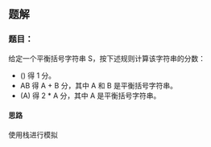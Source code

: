 ## 题解
### 题目：
给定一个平衡括号字符串 S，按下述规则计算该字符串的分数：

+ () 得 1 分。
+ AB 得 A + B 分，其中 A 和 B 是平衡括号字符串。
+ (A) 得 2 * A 分，其中 A 是平衡括号字符串。

#### 思路
使用栈进行模拟